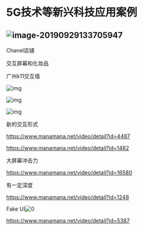 # 5G技术等新兴科技应用案例

## ![image-20190929133705947](/Users/sunwuyi/Documents/notes/oppo/image-20190929133705947.png)

Chanel店铺

交互屏幕和化妆品



广州k11交互墙

![img](/Users/sunwuyi/Documents/notes/oppo/1.png)

![img](/Users/sunwuyi/Documents/notes/oppo/620.png)

![img](/Users/sunwuyi/Documents/notes/oppo/2.png)



新的交互形式

https://www.manamana.net/video/detail?id=4487

https://www.manamana.net/video/detail?id=1482

大屏幕冲击力

https://www.manamana.net/video/detail?id=16580

有一定深度

https://www.manamana.net/video/detail?id=1248

Fake UI![0](/Users/sunwuyi/Downloads/0.jpeg)

https://www.manamana.net/video/detail?id=5387